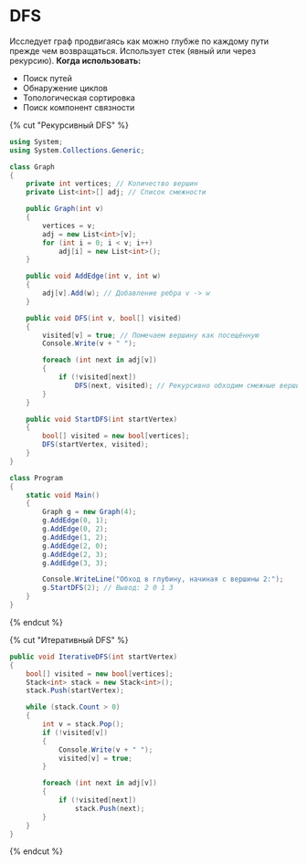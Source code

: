 # DFS

Исследует граф продвигаясь как можно глубже по каждому пути прежде чем возвращаться. Использует стек (явный или через рекурсию).
**Когда использовать:**
- Поиск путей
- Обнаружение циклов
- Топологическая сортировка
- Поиск компонент связности

{% cut "Рекурсивный DFS" %}
```cs
using System;
using System.Collections.Generic;

class Graph
{
    private int vertices; // Количество вершин
    private List<int>[] adj; // Список смежности

    public Graph(int v)
    {
        vertices = v;
        adj = new List<int>[v];
        for (int i = 0; i < v; i++)
            adj[i] = new List<int>();
    }

    public void AddEdge(int v, int w)
    {
        adj[v].Add(w); // Добавление ребра v -> w
    }

    public void DFS(int v, bool[] visited)
    {
        visited[v] = true; // Помечаем вершину как посещённую
        Console.Write(v + " ");

        foreach (int next in adj[v])
        {
            if (!visited[next])
                DFS(next, visited); // Рекурсивно обходим смежные вершины
        }
    }

    public void StartDFS(int startVertex)
    {
        bool[] visited = new bool[vertices];
        DFS(startVertex, visited);
    }
}

class Program
{
    static void Main()
    {
        Graph g = new Graph(4);
        g.AddEdge(0, 1);
        g.AddEdge(0, 2);
        g.AddEdge(1, 2);
        g.AddEdge(2, 0);
        g.AddEdge(2, 3);
        g.AddEdge(3, 3);

        Console.WriteLine("Обход в глубину, начиная с вершины 2:");
        g.StartDFS(2); // Вывод: 2 0 1 3
    }
}
```
{% endcut %}

{% cut "Итеративный DFS" %}
```cs
public void IterativeDFS(int startVertex)
{
    bool[] visited = new bool[vertices];
    Stack<int> stack = new Stack<int>();
    stack.Push(startVertex);

    while (stack.Count > 0)
    {
        int v = stack.Pop();
        if (!visited[v])
        {
            Console.Write(v + " ");
            visited[v] = true;
        }

        foreach (int next in adj[v])
        {
            if (!visited[next])
                stack.Push(next);
        }
    }
}
```
{% endcut %}